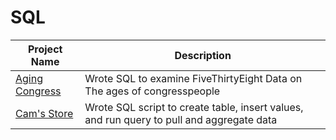 # SQL

| Project Name  | Description   |
| ------------- | ------------- |
| [Aging Congress](https://github.com/Cam-Kan/SQL/blob/main/An_Aging_Congress) | Wrote SQL to examine FiveThirtyEight Data on The ages of congresspeople|
| [Cam's Store](https://github.com/Cam-Kan/SQL/blob/main/Cam's%20Store)   | Wrote SQL script to create table, insert values, and run query to pull and aggregate data|

